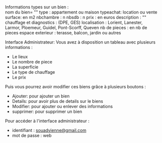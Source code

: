 Informations types sur un bien :  
nom du bien= ""
type : appartement ou maison
typeachat: location ou vente
surface: en m2
nbchambre : n
nbsdb : n
prix : en euros
description : ""
chauffage et diagnostics : (DPE, GES)
localisation : Lorient, Lanester, Larmor, Ploemeur, Guidel, Pont-Scorff, Queven
nb de pieces : en nb de pieces 
espace exterieur : terasse, balcon, jardin ou autres

Interface Administrateur:
Vous avez à disposition un tableau avec plusieurs informations :
- Le lieux
- Le nombre de piece
- La superficie
- Le type de chauffage
- Le prix

Puis vous pourrez avoir modifier ces biens grâce à plusieurs boutons :
- Ajouter: pour ajouter un bien
- Details: pour avoir plus de details sur le biens
- Modifier: pour ajouter ou enlever des informations 
- supprimer: pour supprimer un bien 

Pour accéder à l'interface administrateur : 
- identifiant : souadvienne@gmail.com
- mot de passe : web 